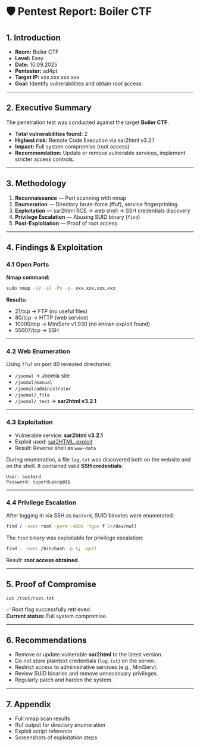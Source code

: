 # 🛡️ Pentest Report: Boiler CTF

## 1. Introduction
- **Room:** Boiler CTF  
- **Level:** Easy  
- **Date:** 10.09.2025  
- **Pentester:** ad4pt  
- **Target IP:** xxx.xxx.xxx.xxx  
- **Goal:** Identify vulnerabilities and obtain root access.

---

## 2. Executive Summary
The penetration test was conducted against the target **Boiler CTF**.  
- **Total vulnerabilities found:** 2  
- **Highest risk:** Remote Code Execution via sar2html v3.2.1  
- **Impact:** Full system compromise (root access)  
- **Recommendation:** Update or remove vulnerable services, implement stricter access controls.

---

## 3. Methodology
1. **Reconnaissance** — Port scanning with nmap  
2. **Enumeration** — Directory brute-force (ffuf), service fingerprinting  
3. **Exploitation** — sar2html RCE → web shell → SSH credentials discovery  
4. **Privilege Escalation** — Abusing SUID binary (`find`)  
5. **Post-Exploitation** — Proof of root access

---

## 4. Findings & Exploitation

### 4.1 Open Ports
**Nmap command:**
```bash
sudo nmap -sV -sC -Pn -p- xxx.xxx.xxx.xxx
```

**Results:**
- 21/tcp → FTP (no useful files)  
- 80/tcp → HTTP (web service)  
- 10000/tcp → MiniServ v1.930 (no known exploit found)  
- 55007/tcp → SSH  

---

### 4.2 Web Enumeration
Using `ffuf` on port 80 revealed directories:  
- `/joomal` → Joomla site  
- `/joomal/manual`  
- `/joomal/administrator`  
- `/joomal/_file`  
- `/joomal/_test` → **sar2html v3.2.1**

---

### 4.3 Exploitation
- Vulnerable service: **sar2html v3.2.1**  
- Exploit used: [sar2HTML_exploit](https://github.com/Jsmoreira02/sar2HTML_exploit)  
- Result: Reverse shell as `www-data`  

During enumeration, a file `log.txt` was discovered both on the website and on the shell. It contained valid **SSH credentials**:  
```
User: basterd
Password: superduperp@$$
```

---

### 4.4 Privilege Escalation
After logging in via SSH as `basterd`, SUID binaries were enumerated:  
```bash
find / -user root -perm -4000 -type f 2>/dev/null
```

The `find` binary was exploitable for privilege escalation:  
```bash
find . -exec /bin/bash -p \; -quit
```

Result: **root access obtained**.

---

## 5. Proof of Compromise
```
cat /root/root.txt
```
✅ Root flag successfully retrieved.  
**Current status:** Full system compromise.

---

## 6. Recommendations
- Remove or update vulnerable **sar2html** to the latest version.  
- Do not store plaintext credentials (`log.txt`) on the server.  
- Restrict access to administrative services (e.g., MiniServ).  
- Review SUID binaries and remove unnecessary privileges.  
- Regularly patch and harden the system.

---

## 7. Appendix
- Full nmap scan results  
- ffuf output for directory enumeration  
- Exploit script reference  
- Screenshots of exploitation steps  
